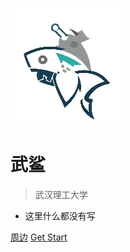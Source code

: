 <!-- _coverpage.md -->

![logo](./photo/logo.png)

# 武鲨

> 武汉理工大学

* 这里什么都没有写

[周边](/doc/README.md)
[Get Start](/README.md)